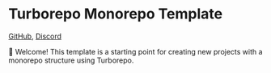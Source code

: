 # Turborepo Monorepo Template

[GitHub](https://github.com/blefnk/turborepo-monorepo-template), [Discord](https://discord.gg/Pb8uKbwpsJ)

👋 Welcome! This template is a starting point for creating new projects with a monorepo structure using Turborepo.

